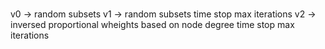 #
v0   -> random subsets
v1   -> random subsets
        time stop
        max iterations
v2   -> inversed proportional wheights based on node degree
        time stop
        max iterations